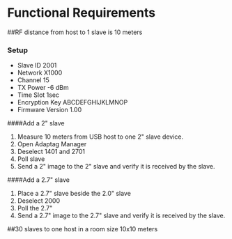# Functional Requirements

##RF distance from host to 1 slave is 10 meters
### Setup  
- Slave ID 2001
- Network X1000
- Channel 15
- TX Power -6 dBm
- Time Slot 1sec
- Encryption Key ABCDEFGHIJKLMNOP
- Firmware Version 1.00

####Add a 2" slave

1. Measure 10 meters from USB host to one 2" slave device.
1. Open Adaptag Manager
1. Deselect 1401 and 2701
1. Poll slave
1. Send a 2" image to the 2" slave and verify it is received by the slave.

####Add a 2.7" slave
1. Place a 2.7" slave beside the 2.0" slave
1. Deselect 2000
1. Poll the 2.7"
1. Send a 2.7" image to the 2.7" slave and verify it is received by the slave.




##30 slaves to one host in a room size 10x10 meters 